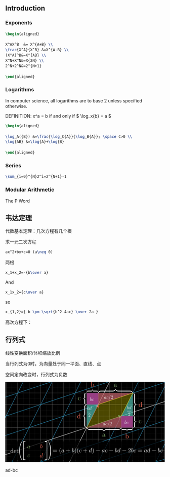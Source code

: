 ## Introduction


### Exponents

```tex
\begin{aligned}

X^AX^B  &= X^{A+B} \\
\frac{X^A}{X^B} &=X^{A-B} \\
(X^A)^B&=X^{AB} \\
X^N+X^N&=X{2N} \\
2^N+2^N&=2^{N+1}

\end{aligned}
```



### Logarithms
In computer science, all logarithms are to base 2 unless specified otherwise.

DEFINITION: x^a = b if and only if $ \log_x{b} = a $
```tex
\begin{aligned}

\log_A({B}) &=\frac{\log_C{A}}{\log_B{A}}; \space C>0 \\
\log{AB} &=\log{A}+\log{B}

\end{aligned}
```

### Series

```tex
\sum_{i=0}^{N}2^i=2^{N+1}-1
```

### Modular Arithmetic

The P Word

## 韦达定理

代数基本定理：几次方程有几个根

求一元二次方程
```tex
ax^2+bx+c=0 (a\neq 0)
```

两根
```tex
x_1+x_2=-{b\over a}
```
And
```tex
x_1x_2={c\over a}
```
so
```tex
x_{1,2}={-b \pm \sqrt{b^2-4ac} \over 2a }
```

高次方程下：



## 行列式

线性变换面积/体积缩放比例

当行列式为0时，为向量处于同一平面、直线、点

空间定向改变时，行列式为负数

![image-20200302130934963](./images/determinant.png)

ad-bc